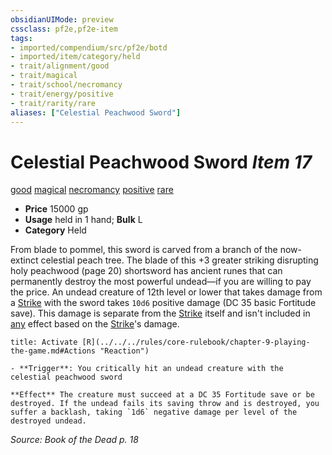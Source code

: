 ```yaml
---
obsidianUIMode: preview
cssclass: pf2e,pf2e-item
tags:
- imported/compendium/src/pf2e/botd
- imported/item/category/held
- trait/alignment/good
- trait/magical
- trait/school/necromancy
- trait/energy/positive
- trait/rarity/rare
aliases: ["Celestial Peachwood Sword"]
---
```

# Celestial Peachwood Sword *Item 17*  
[good](good.md)  [magical](magical.md)  [necromancy](necromancy.md)  [positive](positive.md)  [rare](rare.md)  

- **Price** 15000 gp
- **Usage** held in 1 hand; **Bulk** L
- **Category** Held

From blade to pommel, this sword is carved from a branch of the now-extinct celestial peach tree. The blade of this +3 greater striking disrupting holy peachwood (page 20) shortsword has ancient runes that can permanently destroy the most powerful undead—if you are willing to pay the price. An undead creature of 12th level or lower that takes damage from a [Strike](strike.md) with the sword takes `10d6` positive damage (DC 35 basic Fortitude save). This damage is separate from the [Strike](strike.md) itself and isn't included in [any](any-b1.md) effect based on the [Strike](strike.md)'s damage.

```ad-embed-ability
title: Activate [R](../../../rules/core-rulebook/chapter-9-playing-the-game.md#Actions "Reaction")

- **Trigger**: You critically hit an undead creature with the celestial peachwood sword

**Effect** The creature must succeed at a DC 35 Fortitude save or be destroyed. If the undead fails its saving throw and is destroyed, you suffer a backlash, taking `1d6` negative damage per level of the destroyed undead.
```

*Source: Book of the Dead p. 18*
